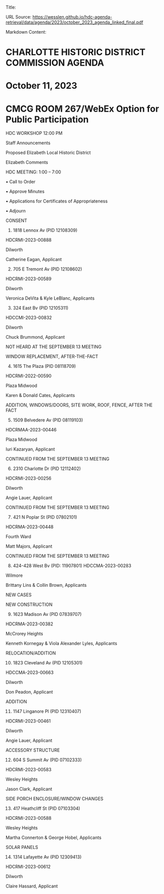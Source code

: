 Title: 

URL Source: https://wesslen.github.io/hdc-agenda-retrieval/data/agenda/2023/october_2023_agenda_linked_final.pdf

Markdown Content:
# CHARLOTTE HISTORIC DISTRICT COMMISSION AGENDA 

# October 11, 2023 

# CMCG ROOM 267/WebEx Option for Public Participation 

HDC WORKSHOP 12:00 PM 

Staff Announcements 

Proposed Elizabeth Local Historic District 

Elizabeth Comments 

HDC MEETING: 1:00 – 7:00 

• Call to Order 

• Approve Minutes 

• Applications for Certificates of Appropriateness 

• Adjourn 

CONSENT 

1. 1818 Lennox Av (PID 12108309) 

HDCRMI-2023-00888 

Dilworth 

Catherine Eagan, Applicant 

2. 705 E Tremont Av (PID 12108602) 

HDCRMI-2023-00589 

Dilworth 

Veronica DeVita & Kyle LeBlanc, Applicants 

3. 324 East Bv (PID 12105311) 

HDCCMI-2023-00832 

Dilworth 

Chuck Brummond, Applicant 

NOT HEARD AT THE SEPTEMBER 13 MEETING 

WINDOW REPLACEMENT, AFTER-THE-FACT 

4. 1615 The Plaza (PID 08118709) 

HDCRMI-2022-00590 

Plaza Midwood 

Karen & Donald Cates, Applicants 

ADDITION, WINDOWS/DOORS, SITE WORK, ROOF, FENCE, AFTER THE FACT 

5. 1509 Belvedere Av (PID 08119103) 

HDCRMAA-2023-00446 

Plaza Midwood 

Iuri Kazaryan, Applicant 

CONTINUED FROM THE SEPTEMBER 13 MEETING 

6. 2310 Charlotte Dr (PID 12112402) 

HDCRMI-2023-00256 

Dilworth 

Angie Lauer, Applicant 

CONTINUED FROM THE SEPTEMBER 13 MEETING 

7. 421 N Poplar St (PID 07802101) 

HDCRMA-2023-00448 

Fourth Ward 

Matt Majors, Applicant 

CONTINUED FROM THE SEPTEMBER 13 MEETING 

8. 424-428 West Bv (PID: 11907801) HDCCMA-2023-00283 

Wilmore 

Brittany Lins & Collin Brown, Applicants 

NEW CASES 

NEW CONSTRUCTION 

9. 1623 Madison Av (PID 07839707) 

HDCRMA-2023-00382 

McCrorey Heights 

Kenneth Kornegay & Viola Alexander Lyles, Applicants 

RELOCATION/ADDITION 

10. 1823 Cleveland Av (PID 12105301) 

HDCCMA-2023-00663 

Dilworth 

Don Peadon, Applicant 

ADDITION 

11. 1147 Linganore Pl (PID 12310407) 

HDCRMI-2023-00461 

Dilworth 

Angie Lauer, Applicant 

ACCESSORY STRUCTURE 

12. 604 S Summit Av (PID 07102333) 

HDCRMI-2023-00583 

Wesley Heights 

Jason Clark, Applicant 

SIDE PORCH ENCLOSURE/WINDOW CHANGES 

13. 417 Heathcliff St (PID 07103304) 

HDCRMI-2023-00588 

Wesley Heights 

Martha Connerton & George Hobel, Applicants 

SOLAR PANELS 

14. 1314 Lafayette Av (PID 12309413) 

HDCRMI-2023-00612 

Dilworth 

Claire Hassard, Applicant
